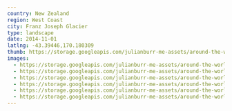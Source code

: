 ```yaml
---
country: New Zealand
region: West Coast
city: Franz Joseph Glacier
type: landscape
date: 2014-11-01
latlng: -43.39446,170.180309
thumb: https://storage.googleapis.com/julianburr-me-assets/around-the-world/new-zealand/franz-joseph-glacier/IMG_7870--thumb.JPG
images:
  - https://storage.googleapis.com/julianburr-me-assets/around-the-world/new-zealand/franz-joseph-glacier/IMG_7884.JPG
  - https://storage.googleapis.com/julianburr-me-assets/around-the-world/new-zealand/franz-joseph-glacier/IMG_7883.JPG
  - https://storage.googleapis.com/julianburr-me-assets/around-the-world/new-zealand/franz-joseph-glacier/IMG_7874.JPG
  - https://storage.googleapis.com/julianburr-me-assets/around-the-world/new-zealand/franz-joseph-glacier/IMG_7903.JPG
  - https://storage.googleapis.com/julianburr-me-assets/around-the-world/new-zealand/franz-joseph-glacier/IMG_7901.JPG
  - https://storage.googleapis.com/julianburr-me-assets/around-the-world/new-zealand/franz-joseph-glacier/IMG_7870.JPG
---
```

